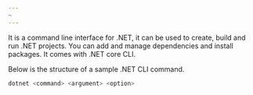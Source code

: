```yaml
---
~
---
```

 It is a command line interface for .NET, it can be used to create, build and run .NET projects. You can add and manage dependencies and install packages. It comes with .NET core CLI. 

 Below is the structure of a sample .NET CLI command.

```bash
dotnet <command> <argument> <option>
```

